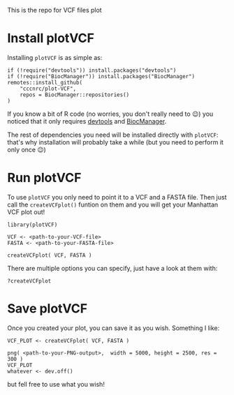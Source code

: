 This is the repo for VCF files plot

# Install plotVCF
Installing `plotVCF` is as simple as:
```
if (!require("devtools")) install.packages("devtools")
if (!require("BiocManager")) install.packages("BiocManager")
remotes::install_github(
    "cccnrc/plot-VCF",
    repos = BiocManager::repositories()
)
```
If you know a bit of R code (no worries, you don't really need to :wink:) you noticed that it only requires [devtools](https://devtools.r-lib.org/) and [BiocManager](https://cran.r-project.org/web/packages/BiocManager/vignettes/BiocManager.html).

The rest of dependencies you need will be installed directly with `plotVCF`: that's why installation will probably take a while (but you need to perform it only once :wink:)

# Run plotVCF
To use `plotVCF` you only need to point it to a VCF and a FASTA file. Then just call the `createVCFplot()` funtion on them and you will get your Manhattan VCF plot out!
```
library(plotVCF)

VCF <- <path-to-your-VCF-file>
FASTA <- <path-to-your-FASTA-file>

createVCFplot( VCF, FASTA )
```
There are multiple options you can specify, just have a look at them with:
```
?createVCFplot
```

# Save plotVCF
Once you created your plot, you can save it as you wish. Something I like:
```
VCF_PLOT <- createVCFplot( VCF, FASTA )

png( <path-to-your-PNG-output>,  width = 5000, height = 2500, res = 300 )
VCF_PLOT
whatever <- dev.off()
```
but fell free to use what you wish!
